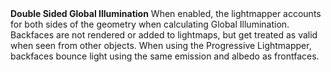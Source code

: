 <tr>
<td><strong>Double Sided Global Illumination</strong></td>
<td></td>
<td></td>
<td>When enabled, the lightmapper accounts for both sides of the geometry when calculating Global Illumination. Backfaces are not rendered or added to lightmaps, but get treated as valid when seen from other objects. When using the Progressive Lightmapper, backfaces bounce light using the same emission and albedo as frontfaces.</td>
</tr>
